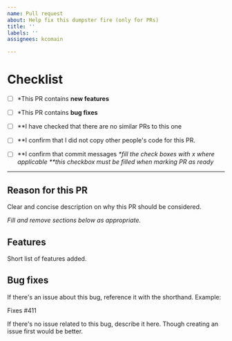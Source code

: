 ```yaml
---
name: Pull request
about: Help fix this dumpster fire (only for PRs)
title: ''
labels: ''
assignees: kcomain

---
```


# Checklist
- [ ] \*This PR contains **new features**
- [ ] \*This PR contains **bug fixes**


- [ ] \*\*I have checked that there are no similar PRs to this one
- [ ] \*\*I confirm that I did not copy other people's code for this PR.
- [ ] \*\*I confirm that commit messages 
*\*fill the check boxes with x where applicable*
*\*\*this checkbox must be filled when marking PR as ready*
<hr>

## Reason for this PR
Clear and concise description on why this PR should be considered.

*Fill and remove sections below as appropriate.*
## Features
Short list of features added.

## Bug fixes
If there's an issue about this bug, reference it with the shorthand. Example:

Fixes #411

If there's no issue related to this bug, describe it here. Though creating an issue first would be better.

